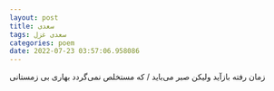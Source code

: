 ```yaml
---
layout: post
title: سعدی
tags: سعدی غزل
categories: poem
date: 2022-07-23 03:57:06.958086
---
```


زمان رفته بازآید ولیکن صبر می‌باید / که مستخلص نمی‌گردد بهاری بی زمستانی